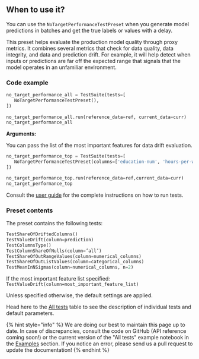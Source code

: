 ## When to use it?

You can use the `NoTargetPerformanceTestPreset` when you generate model predictions in batches and get the true labels or values with a delay. 

This preset helps evaluate the production model quality through proxy metrics. It combines several metrics that check for data quality, data integrity, and data and prediction drift. For example, it will help detect when inputs or predictions are far off the expected range that signals that the model operates in an unfamiliar environment.   


### Code example

```python
no_target_performance_all = TestSuite(tests=[
   NoTargetPerformanceTestPreset(),
])
 
no_target_performance_all.run(reference_data=ref, current_data=curr)
no_target_performance_all
```

**Arguments:**

You can pass the list of the most important features for data drift evaluation. 

```python
no_target_performance_top = TestSuite(tests=[
   NoTargetPerformanceTestPreset(columns=['education-num', 'hours-per-week']),
])

no_target_performance_top.run(reference_data=ref,current_data=curr)
no_target_performance_top
```

Consult the [user guide](../tests-and-reports/run-tests.md) for the complete instructions on how to run tests. 

### Preset contents

The preset contains the following tests:

```python
TestShareOfDriftedColumns()
TestValueDrift(column=prediction)
TestColumnsType()
TestColumnShareOfNulls(column=’all’)
TestShareOfOutRangeValues(column=numerical_columns)
TestShareOfOutListValues(column=categorical_columns)
TestMeanInNSigmas(column=numerical_columns, n=2)

```

If the most important feature list specified: `TestValueDrift(column=most_important_feature_list)`

Unless specified otherwise, the default settings are applied. 

Head here to the [All tests](../reference/all-tests.md) table to see the description of individual tests and default parameters. 

{% hint style="info" %} 
We are doing our best to maintain this page up to date. In case of discrepancies, consult the code on GitHub (API reference coming soon!) or the current version of the "All tests" example notebook in the [Examples](../get-started/examples.md) section. If you notice an error, please send us a pull request to update the documentation! 
{% endhint %}
